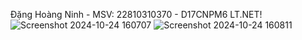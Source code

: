 Đặng Hoàng Ninh - MSV: 22810310370 - D17CNPM6 LT.NET!
![Screenshot 2024-10-24 160707](https://github.com/user-attachments/assets/48a5acb1-ba18-42df-a05c-78ac0e751507)
![Screenshot 2024-10-24 160811](https://github.com/user-attachments/assets/0cd78fb5-459a-4f12-b38f-96023b46f4a5)
